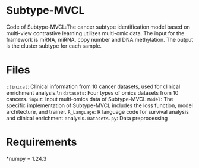 # Subtype-MVCL
Code of Subtype-MVCL:The cancer subtype identification model based on multi-view contrastive learning utilizes multi-omic data. The input for the framework is mRNA, miRNA, copy number and DNA methylation. The output is the cluster subtype for each sample.
# Files
`clinical`: Clinical information from 10 cancer datasets, used for clinical enrichment analysis.\n
`datasets`: Four types of omics datasets from 10 cancers.
`input`: Input multi-omics data of Subtype-MVCL
`Model`: The specific implementation of Subtype-MVCL includes the loss function, model architecture, and trainer.
`R_Language`: R language code for survival analysis and clinical enrichment analysis.
`Datasets.py`: Data preprocessing
# Requirements
*numpy = 1.24.3
